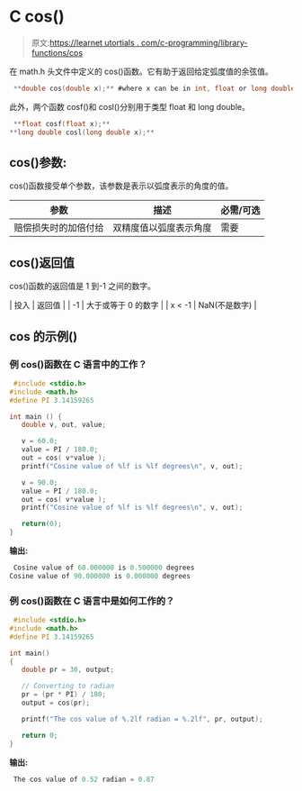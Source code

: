 # C cos()

> 原文:[https://learnet utortials . com/c-programming/library-functions/cos](https://learnetutorials.com/c-programming/library-functions/cos)

在 math.h 头文件中定义的 cos()函数。它有助于返回给定弧度值的余弦值。

```c
 **double cos(double x);** #where x can be in int, float or long double 

```

此外，两个函数 cosf()和 cosl()分别用于类型 float 和 long double。

```c
 **float cosf(float x);** 
**long double cosl(long double x);** 

```

## cos()参数:

cos()函数接受单个参数，该参数是表示以弧度表示的角度的值。

| 参数 | 描述 | 必需/可选 |
| --- | --- | --- |
| 赔偿损失时的加倍付给 | 双精度值以弧度表示角度 | 需要 |

## cos()返回值

cos()函数的返回值是 1 到-1 之间的数字。

| 投入 | 返回值 |
| -1 | 大于或等于 0 的数字 |
| x < -1 | NaN(不是数字) |

## cos 的示例()

### 例 cos()函数在 C 语言中的工作？

```c
 #include <stdio.h>
#include <math.h>
#define PI 3.14159265

int main () {
   double v, out, value;

   v = 60.0;
   value = PI / 180.0;
   out = cos( v*value );
   printf("Cosine value of %lf is %lf degrees\n", v, out);

   v = 90.0;
   value = PI / 180.0;
   out = cos( v*value );
   printf("Cosine value of %lf is %lf degrees\n", v, out);

   return(0);
} 

```

**输出:**

```c
 Cosine value of 60.000000 is 0.500000 degrees
Cosine value of 90.000000 is 0.000000 degrees 
```

### 例 cos()函数在 C 语言中是如何工作的？

```c
 #include <stdio.h>
#include <math.h>
#define PI 3.14159265

int main()
{
   double pr = 30, output;

   // Converting to radian
   pr = (pr * PI) / 180;
   output = cos(pr);

   printf("The cos value of %.2lf radian = %.2lf", pr, output);

   return 0;
} 

```

**输出:**

```c
 The cos value of 0.52 radian = 0.87 
```